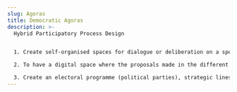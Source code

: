 ```yaml
---
slug: Agoras
title: Democratic Agoras
description: >-
  Hybrid Participatory Process Design


  1. Create self-organised spaces for dialogue or deliberation on a specific theme (chosen by the Agora organiser), in order to draw up joint and specific proposals.

  2. To have a digital space where the proposals made in the different Agoras can be collected and prioritised

  3. Create an electoral programme (political parties), strategic lines (organisations) or a set of political proposals resulting from the participatory process.
---
```


